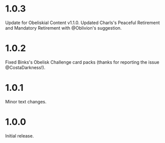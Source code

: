 # 1.0.3

Update for Obeliskial Content v1.1.0.
Updated Charls's Peaceful Retirement and Mandatory Retirement with @Oblivion's suggestion.

# 1.0.2

Fixed Binks's Obelisk Challenge card packs (thanks for reporting the issue @CostaDarkness!).

# 1.0.1

Minor text changes.

# 1.0.0

Initial release.